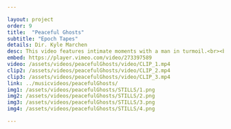 ```yaml
---

layout: project
order: 9
title:  "Peaceful Ghosts"
subtitle: "Epoch Tapes"
details: Dir. Kyle Marchen
desc: This video features intimate moments with a man in turmoil.<br><br>Through abstract imagery, we see the push and pull of a visceral struggle to overcome and move outwards. These themes tie into the tone set by the beautiful track, “Peaceful Ghosts”.<br><br>Our main goal was to create an emotion instead of a rigid narrative. That’s why the level of ambiguity in the video is integral.
embed: https://player.vimeo.com/video/273397589
video: /assets/videos/peacefulGhosts/video/CLIP_1.mp4
clip2: /assets/videos/peacefulGhosts/video/CLIP_2.mp4
clip3: /assets/videos/peacefulGhosts/video/CLIP_3.mp4
link: ../musicvideos/peacefulGhosts/
img1: /assets/videos/peacefulGhosts/STILLS/1.png
img2: /assets/videos/peacefulGhosts/STILLS/2.png
img3: /assets/videos/peacefulGhosts/STILLS/3.png
img4: /assets/videos/peacefulGhosts/STILLS/4.png

---
```

